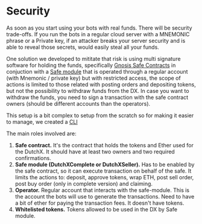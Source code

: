 # Security
As soon as you start using your bots with real funds. There will be security trade-offs. If you run the bots in a regular cloud server with a MNEMONIC phrase or a Private key, if an attacker breaks your server security and is able to reveal those secrets, would easily steal all your funds.

One solution we developed to mititate that risk is using multi signature software for holding the funds, specifically [Gnosis Safe Contracts](https://github.com/gnosis/safe-contracts) in conjuction with a [Safe module](https://github.com/gnosis/safe-modules/blob/master/contracts/DutchXCompleteModule.sol) that is operated through a regular account (with Mnemonic / private key) but with restricted access, the scope of actions is limited to those related with posting orders and depositing tokens, but not the possibility to withdraw funds from the DX. In case you want to withdraw the funds, you need to sign a transaction with the safe contract owners (should be different accounts than the operators).

This setup is a bit complex to setup from the scratch so for making it easier to manage, we created a [CLI](https://github.com/gnosis/dx-safe-cli)

The main roles involved are:

1. **Safe contract.** It's the contract that holds the tokens and Ether used for the DutchX. It should have at least two owners and two required confirmations.
2. **Safe module (DutchXComplete or DutchXSeller).** Has to be enabled by the safe contract, so it can execute transaction on behalf of the safe. It limits the actions to: deposit, approve tokens, wrap ETH, post sell order, post buy order (only in complete version) and claiming.
3. **Operator.** Regular account that interacts with the safe-module. This is the account the bots will use to generate the transactions. Need to have a bit of ether for paying the transaction fees. It doesn't have tokens.
4. **Whitelisted tokens.** Tokens allowed to be used in the DX by Safe module.